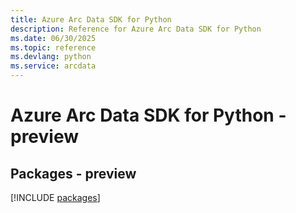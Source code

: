 ```yaml
---
title: Azure Arc Data SDK for Python
description: Reference for Azure Arc Data SDK for Python
ms.date: 06/30/2025
ms.topic: reference
ms.devlang: python
ms.service: arcdata
---
```

# Azure Arc Data SDK for Python - preview
## Packages - preview
[!INCLUDE [packages](arc-data-index.md)]